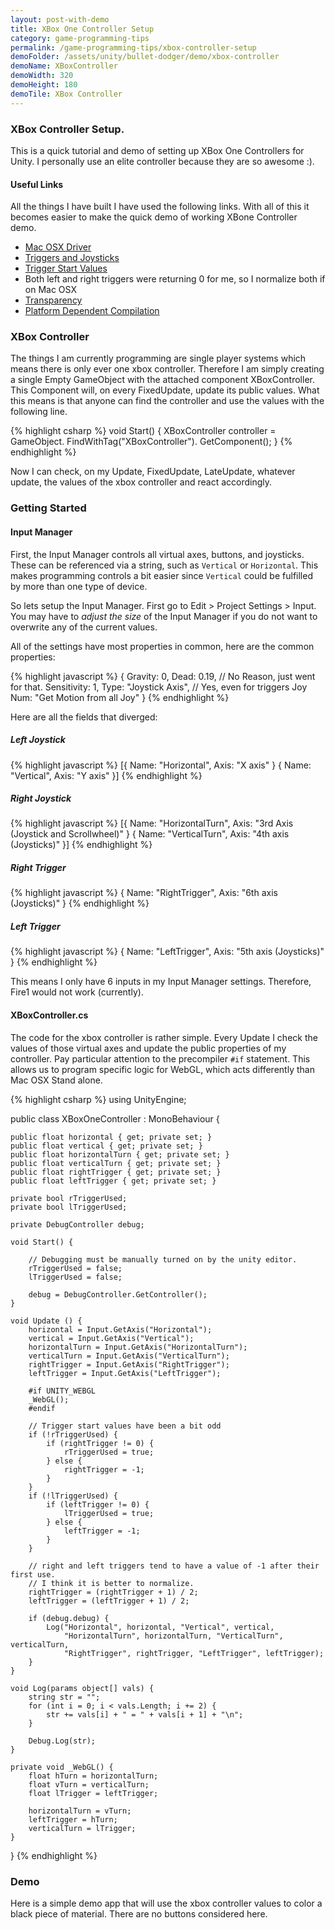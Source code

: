 ```yaml
---
layout: post-with-demo
title: XBox One Controller Setup
category: game-programming-tips
permalink: /game-programming-tips/xbox-controller-setup
demoFolder: /assets/unity/bullet-dodger/demo/xbox-controller
demoName: XBoxController
demoWidth: 320
demoHeight: 180
demoTile: XBox Controller
---
```


### XBox Controller Setup.
This is a quick tutorial and demo of setting up XBox One Controllers for
Unity. I personally use an elite controller because they are so awesome :).

#### Useful Links
All the things I have built I have used the following links. With all of
this it becomes easier to make the quick demo of working XBone Controller
demo.

* [Mac OSX Driver](https://github.com/360Controller/360Controller/releases)
* [Triggers and Joysticks](http://answers.unity3d.com/questions/1119529/c-get-xbox-one-controller-analog-sticks-triggers-a.html)
* [Trigger Start Values](http://answers.unity3d.com/questions/440690/xbox-360-controller-on-mac-trigger-returns-0-at-st.html)
 * Both left and right triggers were returning 0 for me, so I normalize both if on Mac OSX
* [Transparency](https://docs.unity3d.com/Manual/StandardShaderMaterialParameterAlbedoColor.html)
* [Platform Dependent Compilation](https://docs.unity3d.com/Manual/PlatformDependentCompilation.html)

### XBox Controller
The things I am currently programming are single player systems which means
there is only ever one xbox controller. Therefore I am simply creating a
single Empty GameObject with the attached component XBoxController. This
Component will, on every FixedUpdate, update its public values. What this
means is that anyone can find the controller and use the values with the
following line.

{% highlight csharp %}
void Start() {
    XBoxController controller = GameObject.
        FindWithTag("XBoxController").
        GetComponent<XBoxController>();
}
{% endhighlight %}

Now I can check, on my Update, FixedUpdate, LateUpdate, whatever update, the
values of the xbox controller and react accordingly.

### Getting Started
#### Input Manager
First, the Input Manager controls all virtual axes, buttons, and joysticks.
These can be referenced via a string, such as `Vertical` or `Horizontal`.
This makes programming controls a bit easier since `Vertical` could be
fulfilled by more than one type of device.

So lets setup the Input Manager. First go to Edit > Project Settings >
Input. You may have to _adjust the size_ of the Input Manager if you do not
want to overwrite any of the current values.

All of the settings have most properties in common, here are the common properties:

{% highlight javascript %}
{
    Gravity: 0,
    Dead: 0.19, // No Reason, just went for that.
    Sensitivity: 1,
    Type: "Joystick Axis", // Yes, even for triggers
    Joy Num: "Get Motion from all Joy"
}
{% endhighlight %}

Here are all the fields that diverged:

##### Left Joystick
{% highlight javascript %}
[{
    Name: "Horizontal",
    Axis: "X axis"
}
{
    Name: "Vertical",
    Axis: "Y axis"
}]
{% endhighlight %}

##### Right Joystick
{% highlight javascript %}
[{
    Name: "HorizontalTurn",
    Axis: "3rd Axis (Joystick and Scrollwheel)"
}
{
    Name: "VerticalTurn",
    Axis: "4th axis (Joysticks)"
}]
{% endhighlight %}

##### Right Trigger
{% highlight javascript %}
{
    Name: "RightTrigger",
    Axis: "6th axis (Joysticks)"
}
{% endhighlight %}

##### Left Trigger
{% highlight javascript %}
{
    Name: "LeftTrigger",
    Axis: "5th axis (Joysticks)"
}
{% endhighlight %}

This means I only have 6 inputs in my Input Manager settings. Therefore,
Fire1 would not work (currently).

#### XBoxController.cs
The code for the xbox controller is rather simple. Every Update I check the
values of those virtual axes and update the public properties of my
controller. Pay particular attention to the precompiler `#if` statement.
This allows us to program specific logic for WebGL, which acts differently
than Mac OSX Stand alone.

{% highlight csharp %}
using UnityEngine;

public class XBoxOneController : MonoBehaviour {

	public float horizontal { get; private set; }
	public float vertical { get; private set; }
	public float horizontalTurn { get; private set; }
	public float verticalTurn { get; private set; }
	public float rightTrigger { get; private set; }
	public float leftTrigger { get; private set; }

	private bool rTriggerUsed;
	private bool lTriggerUsed;

	private DebugController debug;

	void Start() {

		// Debugging must be manually turned on by the unity editor.
		rTriggerUsed = false;
		lTriggerUsed = false;

		debug = DebugController.GetController();
	}

	void Update () {
		horizontal = Input.GetAxis("Horizontal");
		vertical = Input.GetAxis("Vertical");
		horizontalTurn = Input.GetAxis("HorizontalTurn");
		verticalTurn = Input.GetAxis("VerticalTurn");
		rightTrigger = Input.GetAxis("RightTrigger");
		leftTrigger = Input.GetAxis("LeftTrigger");

		#if UNITY_WEBGL
		_WebGL();
		#endif

		// Trigger start values have been a bit odd
		if (!rTriggerUsed) {
			if (rightTrigger != 0) {
				rTriggerUsed = true;
			} else {
				rightTrigger = -1;
			}
		}
		if (!lTriggerUsed) {
			if (leftTrigger != 0) {
				lTriggerUsed = true;
			} else {
				leftTrigger = -1;
			}
		}

		// right and left triggers tend to have a value of -1 after their first use.
		// I think it is better to normalize.
		rightTrigger = (rightTrigger + 1) / 2;
		leftTrigger = (leftTrigger + 1) / 2;

		if (debug.debug) {
			Log("Horizontal", horizontal, "Vertical", vertical,
			    "HorizontalTurn", horizontalTurn, "VerticalTurn", verticalTurn,
				"RightTrigger", rightTrigger, "LeftTrigger", leftTrigger);
		}
	}

	void Log(params object[] vals) {
		string str = "";
		for (int i = 0; i < vals.Length; i += 2) {
			str += vals[i] + " = " + vals[i + 1] + "\n";
		}

		Debug.Log(str);
	}

	private void _WebGL() {
		float hTurn = horizontalTurn;
		float vTurn = verticalTurn;
		float lTrigger = leftTrigger;

		horizontalTurn = vTurn;
		leftTrigger = hTurn;
		verticalTurn = lTrigger;
	}
}
{% endhighlight %}

### Demo
Here is a simple demo app that will use the xbox controller values to color
a black piece of material. There are no buttons considered here.
